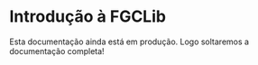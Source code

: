 # Introdução à FGCLib

Esta documentação ainda está em produção. Logo soltaremos a documentação completa!